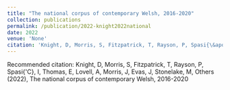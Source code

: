 ```yaml
---
title: "The national corpus of contemporary Welsh, 2016-2020"
collection: publications
permalink: /publication/2022-knight2022national
date: 2022
venue: 'None'
citation: 'Knight, D, Morris, S, Fitzpatrick, T, Rayson, P, Spasi{\&apos;C}, I, Thomas, E, Lovell, A, Morris, J, Evas, J, Stonelake, M, Others (2022), The national corpus of contemporary Welsh, 2016-2020'
---
```

Recommended citation: Knight, D, Morris, S, Fitzpatrick, T, Rayson, P, Spasi{\'C}, I, Thomas, E, Lovell, A, Morris, J, Evas, J, Stonelake, M, Others (2022), The national corpus of contemporary Welsh, 2016-2020